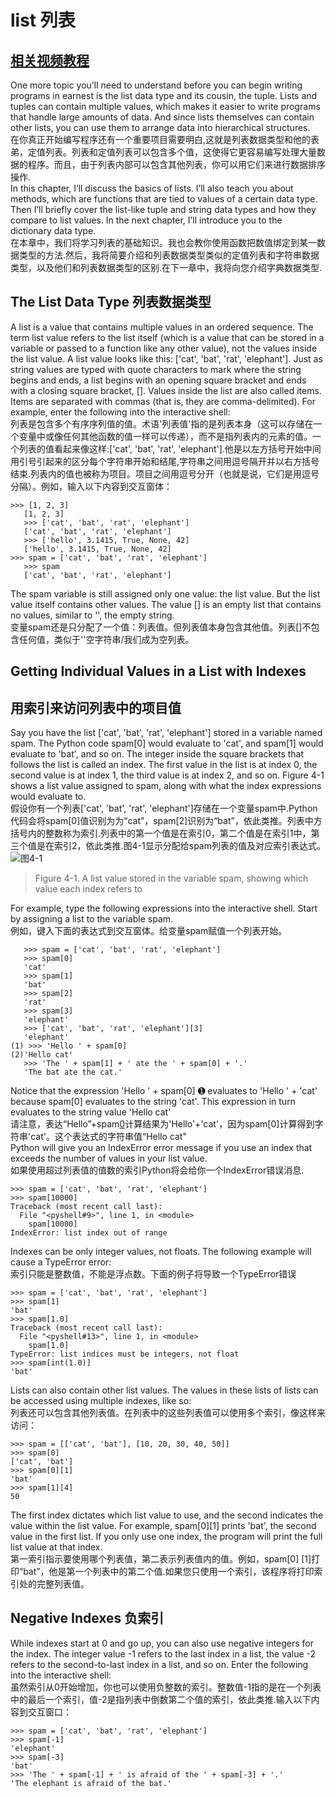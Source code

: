 # list 列表
## [相关视频教程](https://youtu.be/5n6o1MaXDoE)

One more topic you’ll need to understand before you can begin writing programs in earnest is the list data type and its cousin, the tuple. Lists and tuples can contain multiple values, which makes it easier to write programs that handle large amounts of data. And since lists themselves can contain other lists, you can use them to arrange data into hierarchical structures.  
在你真正开始编写程序还有一个重要项目需要明白,这就是列表数据类型和他的表弟，定值列表。列表和定值列表可以包含多个值，这使得它更容易编写处理大量数据的程序。而且，由于列表内部可以包含其他列表，你可以用它们来进行数据排序操作.    
In this chapter, I’ll discuss the basics of lists. I’ll also teach you about methods, which are functions that are tied to values of a certain data type. Then I’ll briefly cover the list-like tuple and string data types and how they compare to list values. In the next chapter, I’ll introduce you to the dictionary data type.  
在本章中，我们将学习列表的基础知识。我也会教你使用函数把数值绑定到某一数据类型的方法.然后，我将简要介绍和列表数据类型类似的定值列表和字符串数据类型，以及他们和列表数据类型的区别.在下一章中，我将向您介绍字典数据类型.  

## The List Data Type 列表数据类型

A list is a value that contains multiple values in an ordered sequence. The term list value refers to the list itself (which is a value that can be stored in a variable or passed to a function like any other value), not the values inside the list value. A list value looks like this: ['cat', 'bat', 'rat', 'elephant']. Just as string values are typed with quote characters to mark where the string begins and ends, a list begins with an opening square bracket and ends with a closing square bracket, []. Values inside the list are also called items. Items are separated with commas (that is, they are comma-delimited). For example, enter the following into the interactive shell:  
列表是包含多个有序序列值的值。术语'列表值'指的是列表本身（这可以存储在一个变量中或像任何其他函数的值一样可以传递），而不是指列表内的元素的值。一个列表的值看起来像这样:['cat', 'bat', 'rat', 'elephant'].他是以左方括号开始中间用引号引起来的区分每个字符串开始和结尾,字符串之间用逗号隔开并以右方括号结束.列表内的值也被称为项目。项目之间用逗号分开（也就是说，它们是用逗号分隔）。例如，输入以下内容到交互窗体：  

	>>> [1, 2, 3]
	   [1, 2, 3]
	   >>> ['cat', 'bat', 'rat', 'elephant']
	   ['cat', 'bat', 'rat', 'elephant']
	   >>> ['hello', 3.1415, True, None, 42]
	   ['hello', 3.1415, True, None, 42]
	>>> spam = ['cat', 'bat', 'rat', 'elephant']
	   >>> spam
	   ['cat', 'bat', 'rat', 'elephant']

The spam variable is still assigned only one value: the list value. But the list value itself contains other values. The value [] is an empty list that contains no values, similar to '', the empty string.  
变量spam还是只分配了一个值：列表值。但列表值本身包含其他值。列表[]不包含任何值，类似于''空字符串/我们成为空列表。

## Getting Individual Values in a List with Indexes
## 用索引来访问列表中的项目值

Say you have the list ['cat', 'bat', 'rat', 'elephant'] stored in a variable named spam. The Python code spam[0] would evaluate to 'cat', and spam[1] would evaluate to 'bat', and so on. The integer inside the square brackets that follows the list is called an index. The first value in the list is at index 0, the second value is at index 1, the third value is at index 2, and so on. Figure 4-1 shows a list value assigned to spam, along with what the index expressions would evaluate to.  
假设你有一个列表['cat', 'bat', 'rat', 'elephant']存储在一个变量spam中.Python代码会将spam[0]值识别为为“cat”，spam[2]识别为“bat”，依此类推。列表中方括号内的整数称为索引.列表中的第一个值是在索引0，第二个值是在索引1中，第三个值是在索引2，依此类推.图4-1显示分配给spam列表的值及对应索引表达式。  
![图4-1](https://automatetheboringstuff.com/images/000074.png)
> Figure 4-1. A list value stored in the variable spam, showing which value each index refers to  

For example, type the following expressions into the interactive shell. Start by assigning a list to the variable spam.  
例如，键入下面的表达式到交互窗体。给变量spam赋值一个列表开始。  

	   >>> spam = ['cat', 'bat', 'rat', 'elephant']
	   >>> spam[0]
	   'cat'
	   >>> spam[1]
	   'bat'
	   >>> spam[2]
	   'rat'
	   >>> spam[3]
	   'elephant'
	   >>> ['cat', 'bat', 'rat', 'elephant'][3]
	   'elephant'
	(1) >>> 'Hello ' + spam[0]
	(2)'Hello cat'
	   >>> 'The ' + spam[1] + ' ate the ' + spam[0] + '.'
	   'The bat ate the cat.'
	   
Notice that the expression 'Hello ' + spam[0] ➊ evaluates to 'Hello ' + 'cat' because spam[0] evaluates to the string 'cat'. This expression in turn evaluates to the string value 'Hello cat'   
请注意，表达“Hello”+spam[0](1)计算结果为'Hello'+'cat'，因为spam[0]计算得到字符串'cat'。这个表达式的字符串值“Hello cat"  
Python will give you an IndexError error message if you use an index that exceeds the number of values in your list value.  
如果使用超过列表值的值数的索引Python将会给你一个IndexError错误消息.  

	>>> spam = ['cat', 'bat', 'rat', 'elephant']
	>>> spam[10000]
	Traceback (most recent call last):
	  File "<pyshell#9>", line 1, in <module>
		spam[10000]
	IndexError: list index out of range

Indexes can be only integer values, not floats. The following example will cause a TypeError error:  
索引只能是整数值，不能是浮点数。下面的例子将导致一个TypeError错误

	>>> spam = ['cat', 'bat', 'rat', 'elephant']
	>>> spam[1]
	'bat'
	>>> spam[1.0]
	Traceback (most recent call last):
	  File "<pyshell#13>", line 1, in <module>
		spam[1.0]
	TypeError: list indices must be integers, not float
	>>> spam[int(1.0)]
	'bat' 
	 
Lists can also contain other list values. The values in these lists of lists can be accessed using multiple indexes, like so:  
列表还可以包含其他列表值。在列表中的这些列表值可以使用多个索引，像这样来访问：
  
	>>> spam = [['cat', 'bat'], [10, 20, 30, 40, 50]]
	>>> spam[0]
	['cat', 'bat']
	>>> spam[0][1]
	'bat'
	>>> spam[1][4]
	50
	
The first index dictates which list value to use, and the second indicates the value within the list value. For example, spam[0][1] prints 'bat', the second value in the first list. If you only use one index, the program will print the full list value at that index.   
第一索引指示要使用哪个列表值，第二表示列表值内的值。例如，spam[0] [1]打印“bat”，他是第一个列表中的第二个值.如果您只使用一个索引，该程序将打印索引处的完整列表值。  

## Negative Indexes 负索引

While indexes start at 0 and go up, you can also use negative integers for the index. The integer value -1 refers to the last index in a list, the value -2 refers to the second-to-last index in a list, and so on. Enter the following into the interactive shell:  
虽然索引从0开始增加，你也可以使用负整数的索引。整数值-1指的是在一个列表中的最后一个索引，值-2是指列表中倒数第二个值的索引，依此类推.输入以下内容到交互窗口： 
 
	>>> spam = ['cat', 'bat', 'rat', 'elephant']
	>>> spam[-1]
	'elephant'
	>>> spam[-3]
	'bat'
	>>> 'The ' + spam[-1] + ' is afraid of the ' + spam[-3] + '.'
	'The elephant is afraid of the bat.'

